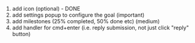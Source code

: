 1. add icon (optional) - DONE
2. add settings popup to configure the goal (important)
3. add milestones (25% completed, 50% done etc) (medium)
4. add handler for cmd+enter (i.e. reply submission, not just click "reply" button)